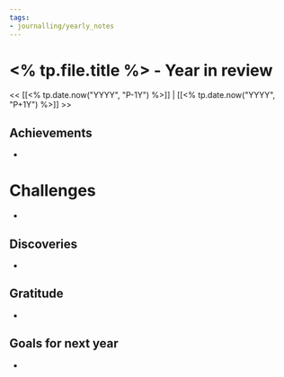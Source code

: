```yaml
---
tags:
- journalling/yearly_notes
---
```


# <% tp.file.title %> - Year in review
<< [[<% tp.date.now("YYYY", "P-1Y") %>]] | [[<% tp.date.now("YYYY", "P+1Y") %>]] >>

## Achievements
- 

# Challenges
- 

## Discoveries
- 

## Gratitude
- 

## Goals for next year
- 

